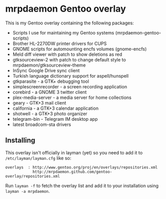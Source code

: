 mrpdaemon Gentoo overlay
========================

This is my Gentoo overlay containing the following packages:

* Scripts I use for maintaining my Gentoo systems (mrpdaemon-gentoo-scripts)
* Brother HL-2270DW printer drivers for CUPS
* GNOME scripts for automounting encfs volumes (gnome-encfs)
* Meld diff viewer with patch to show deletions as red
* gtksourceview-2 with patch to change default style to mrpdaemon/gtksourceview-theme
* InSync Google Drive sync client
* Turkish language dictionary support for aspell/hunspell
* gtkparasite - a GTK+ debugging tool
* simplescreenrecorder - a screen recording application
* corebird - a GNOME 3 twitter client
* plex-media-server - a media server for home collections
* geary - GTK+3 mail client
* california - a GTK+3 calendar application
* shotwell - a GTK+3 photo organizer
* telegram-bin - Telegram IM desktop app
* latest broadcom-sta drivers

## Installing

This overlay isn't officially in layman (yet) so you need to add it to
`/etc/layman/layman.cfg` like so:

    overlays  : http://www.gentoo.org/proj/en/overlays/repositories.xml
                http://mrpdaemon.github.com/gentoo-overlay/repositories.xml

Run `layman -f` to fetch the overlay list and add it to your installation
using `layman -a mrpdaemon`.
